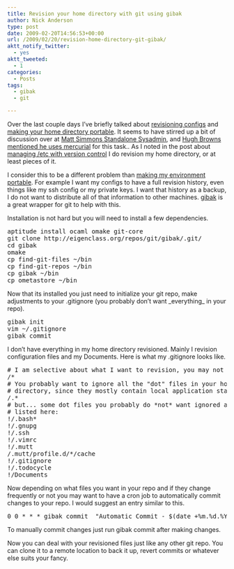 ```yaml
---
title: Revision your home directory with git using gibak
author: Nick Anderson
type: post
date: 2009-02-20T14:56:53+00:00
url: /2009/02/20/revision-home-directory-git-gibak/
aktt_notify_twitter:
  - yes
aktt_tweeted:
  - 1
categories:
  - Posts
tags:
  - gibak
  - git

---
```

Over the last couple days I&#8217;ve briefly talked about [revisioning configs][1] and [making your home directory portable][2]. It seems to have stirred up a bit of discussion over at [Matt Simmons Standalone Sysadmin][3], and [Hugh Browns mentioned he uses mercurial][4] for this task.. As I noted in the post about [managing /etc with version control][1] I do revision my home directory, or at least pieces of it.<!--more-->


  
I consider this to be a different problem than [making my environment portable][2]. For example I want my configs to have a full revision history, even things like my ssh config or my private keys. I want that history as a backup, I do not want to distribute all of that information to other machines. [gibak][5] is a great wrapper for git to help with this.
  
Installation is not hard but you will need to install a few dependencies.

<pre class="brush: bash; title: ; notranslate" title="">aptitude install ocaml omake git-core
git clone http://eigenclass.org/repos/git/gibak/.git/
cd gibak
omake
cp find-git-files ~/bin
cp find-git-repos ~/bin
cp gibak ~/bin
cp ometastore ~/bin
</pre>

Now that its installed you just need to initialize your git repo, make adjustments to your .gitignore (you probably don&#8217;t want \_everything\_ in your repo).

<pre class="brush: bash; title: ; notranslate" title="">gibak init
vim ~/.gitignore
gibak commit
</pre>

I don&#8217;t have everything in my home directory revisioned. Mainly I revision configuration files and my Documents. Here is what my .gitignore looks like.

<pre class="brush: bash; title: ; notranslate" title=""># I am selective about what I want to revision, you may not want this.
/*
# You probably want to ignore all the "dot" files in your home
# directory, since they mostly contain local application state data.
/.*
# but... some dot files you probably do *not* want ignored are
# listed here:
!/.bash*
!/.gnupg
!/.ssh
!/.vimrc
!/.mutt
/.mutt/profile.d/*/cache
!/.gitignore
!/.todocycle
!/Documents
</pre>

Now depending on what files you want in your repo and if they change frequently or not you may want to have a cron job to automatically commit changes to your repo. I would suggest an entry similar to this.

<pre class="brush: bash; title: ; notranslate" title="">0 0 * * * gibak commit  "Automatic Commit - $(date +%m.%d.%Y)"
</pre>

To manually commit changes just run gibak commit after making changes.

Now you can deal with your revisioned files just like any other git repo. You can clone it to a remote location to back it up, revert commits or whatever else suits your fancy.

 [1]: http://www.cmdln.org/2009/02/19/version-your-etc/
 [2]: http://www.cmdln.org/2009/02/18/movin-in-movin-out/
 [3]: http://standalone-sysadmin.blogspot.com/2009/02/ideas-on-maintaining-customized-shelll.html
 [4]: http://saintaardvarkthecarpeted.com/blog/2009-02/mercurial_for_dotfiles.html
 [5]: http://eigenclass.org/hiki/gibak-backup-system-introduction